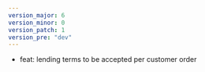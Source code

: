 ```yaml
---
version_major: 6
version_minor: 0
version_patch: 1
version_pre: "dev"
---
```


- feat: lending terms to be accepted per customer order
